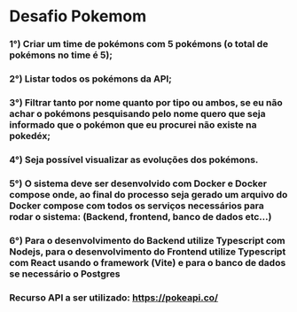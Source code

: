 # Desafio Pokemom 

### 1°) Criar um time de pokémons com 5 pokémons (o total de pokémons no time é 5);

### 2°) Listar todos os pokémons da API;

### 3°) Filtrar tanto por nome quanto por tipo ou ambos, se eu não achar o pokémons pesquisando pelo nome quero que seja informado que o pokémon que eu procurei não existe na pokedéx;

### 4°) Seja possível visualizar as evoluções dos pokémons.

### 5°) O sistema deve ser desenvolvido com Docker e Docker compose onde, ao final do processo seja gerado um arquivo do Docker compose com todos os serviços necessários para rodar o sistema: (Backend, frontend, banco de dados etc...)

### 6°) Para o desenvolvimento do Backend utilize Typescript com Nodejs, para o desenvolvimento do Frontend utilize Typescript com React usando o framework (Vite) e para o banco de dados se necessário o Postgres

### Recurso API a ser utilizado: https://pokeapi.co/
